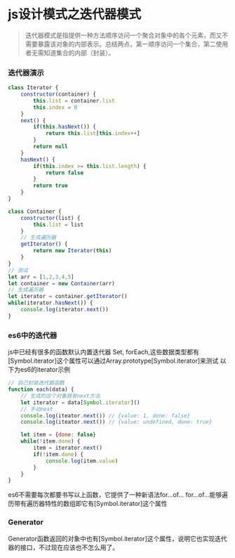 # js设计模式之迭代器模式

> 迭代器模式是指提供一种方法顺序访问一个聚合对象中的各个元素，而又不需要暴露该对象的内部表示。总结两点，第一顺序访问一个集合，第二使用者无需知道集合的内部（封装）。

<!-- more -->
### 迭代器演示
```javascript
class Iterator {
    constructor(container) {
        this.list = container.list
        this.index = 0
    }
    next() {
        if(this.hasNext()) {
            return this.list[this.index++]
        }
        return null
    }
    hasNext() {
        if(this.index >= this.list.length) {
            return false
        }
        return true
    }
}

class Container {
    constructor(list) {
        this.list = list
    }
    // 生成遍历器
    getIterator() {
        return new Iterator(this)
    }
}
// 测试
let arr = [1,2,3,4,5]
let container = new Container(arr)
// 生成遍历器
let iterator = container.getIterator()
while(iterator.hasNext()) {
    console.log(iterator.next())
}
```
### es6中的迭代器
 js中已经有很多的函数默认内置迭代器 Set, forEach,这些数据类型都有[Symbol.iterator]这个属性可以通过Array.prototype[Symbol.iterator]来测试
以下为es6的iterator示例
```javascript
// 自己封装迭代器函数
function each(data) {
    // 生成的这个对象就有next方法
    let iterator = data[Symbol.iterator]()
    // 手动next
    console.log(iteator.next()) // {value: 1, done: false}
    console.log(iteator.next()) // {value: undefined, done: true}

    let item = {done: false}
    while(!item.done) {
        item = iterator.next()
        if(!item.done) {
            console.log(item.value)
        }
    }
}
```
es6不需要每次都要书写以上函数，它提供了一种新语法for...of...
for...of...能够遍历带有遍历器特性的数组即它有[Symbol.iterator]这个属性
### Generator
Generator函数返回的对象中也有[Symbol.iterator]这个属性，说明它也实现迭代器的接口，不过现在应该也不怎么用了。

